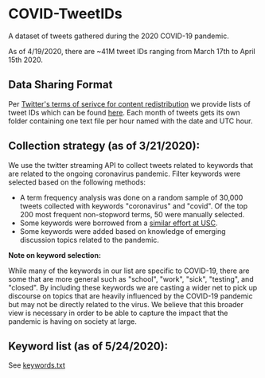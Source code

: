 # COVID-TweetIDs
A dataset of tweets gathered during the 2020 COVID-19 pandemic.

As of 4/19/2020, there are ~41M tweet IDs ranging from March 17th to April 15th 2020.

## Data Sharing Format
Per [Twitter's terms of serivce for content redistribution](https://developer.twitter.com/en/developer-terms/agreement-and-policy) we provide lists of tweet IDs which can be found [here](tweet_ids). Each month of tweets gets its own folder containing one text file per hour named with the date and UTC hour.

## Collection strategy (as of 3/21/2020):
We use the twitter streaming API to collect tweets related to keywords that are related to the ongoing coronavirus pandemic.
Filter keywords were selected based on the following methods:
- A term frequency analysis was done on a random sample of 30,000 tweets collected with keywords "coronavirus" and "covid". Of the top 200 most frequent non-stopword terms, 50 were manually selected.
- Some keywords were borrowed from a [similar effort at USC](https://arxiv.org/abs/2003.07372).
- Some keywords were added based on knowledge of emerging discussion topics related to the pandemic.

**Note on keyword selection:**

While many of the keywords in our list are specific to COVID-19, there are some that are more general such as "school", "work", "sick", "testing", and "closed". By including these keywords we are casting a wider net to pick up discourse on topics that are heavily influenced by the COVID-19 pandemic but may not be directly related to the virus. We believe that this broader view is necessary in order to be able to capture the impact that the pandemic is having on society at large.

## Keyword list (as of 5/24/2020):
See [keywords.txt](keywords.txt)
